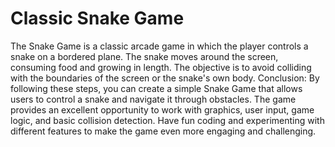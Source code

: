 # Classic Snake Game
The Snake Game is a classic arcade game in which the player controls a snake on a
bordered plane. The snake moves around the screen, consuming food and growing in
length. The objective is to avoid colliding with the boundaries of the screen or the
snake's own body.
Conclusion:
By following these steps, you can create a simple Snake Game that allows users to
control a snake and navigate it through obstacles. The game provides an excellent
opportunity to work with graphics, user input, game logic, and basic collision
detection. Have fun coding and experimenting with different features to make the
game even more engaging and challenging.
